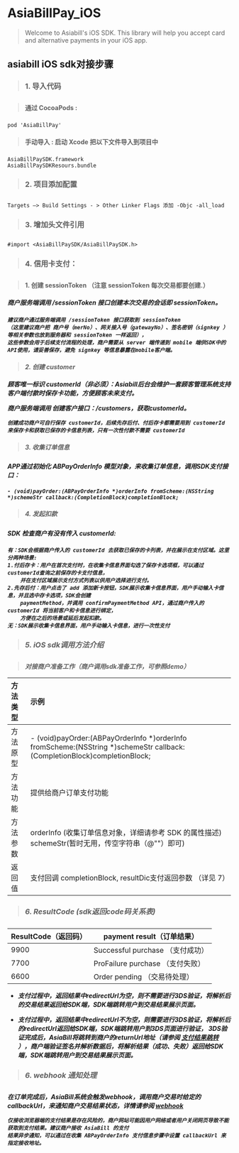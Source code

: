**<h1>AsiaBillPay_iOS</h1>**

> Welcome to Asiabill's iOS SDK. This library will help you accept card and alternative payments in your iOS app.

**<h2>asiabill iOS sdk对接步骤</h2>**

> **<h3>1. 导入代码 <h3>**
	
> **<h4>通过 CocoaPods : <h3>**
	
	pod 'AsiaBillPay'
	
> **<h4>手动导入 : 启动 Xcode 把以下文件导入到项目中<h3>**
	
	AsiaBillPaySDK.framework
	AsiaBillPaySDKResours.bundle
	
> **<h3>2. 项目添加配置 <h3>**

	Targets –> Build Settings - > Other Linker Flags 添加 -Objc -all_load

> **<h3>3. 增加头文件引用 <h3>** 

	#import <AsiaBillPaySDK/AsiaBillPaySDK.h>
	
> **<h3>4. 信用卡支付：<h3>**
	
> **<h4>1. 创建 sessionToken （注意 sessionToken 每次交易都要创建.）<h4>**

**<h5>商户服务端调用 /sessionToken 接口创建本次交易的会话即 sessionToken。<h5>**
	
	建议商户通过服务端调用 /sessionToken 接口获取到 sessionToken
	（这里建议商户把 商户号（merNo）、网关接入号（gatewayNo）、签名密钥（signkey ）等相关参数也放到服务器和 sessionToken 一样返回），
	这些参数会用于后续支付流程的处理，商户需要从 server 端传递到 mobile 端供SDK中的API使用，请妥善保存，避免 signkey 等信息暴露在mobile客户端。

> **<h4>2. 创建 customer <h4>**

顾客唯一标识 customerId（非必须）：Asiabill后台会维护一套顾客管理系统支持客户端付款时保存卡功能，方便顾客未来支付。

商户服务端调用 创建客户接口：/customers，获取customerId。
	
	创建成功商户可自行保存 customerId，后续先存后付、付后存卡都需要用到 customerId 来保存卡和获取已保存的卡信息列表，只有一次性付款不需要 customerId 

> **<h4>3. 收集订单信息 <h4>**
	
**<h5>APP通过初始化 ABPayOrderInfo 模型对象，来收集订单信息，调用SDK支付接口：<h5>**
	
	- (void)payOrder:(ABPayOrderInfo *)orderInfo fromScheme:(NSString *)schemeStr callback:(CompletionBlock)completionBlock;

> **<h4>4. 发起扣款 <h4>**

**<h5>SDK 检查商户有没有传入 customerId:<h5>**
	
	有：SDK会根据商户传入的 customerId 去获取已保存的卡列表，并在展示在支付区域。这里分两种场景:
	1.付后存卡：用户在首次支付时，在收集卡信息界面勾选了保存卡选项框，可以通过customerId查询之前保存的卡支付信息，
		并在支付区域展示支付方式列表以供用户选择进行支付。
	2.先存后付：用户点击了 add 添加新卡按钮，SDK展示收集卡信息界面，用户手动输入卡信息，并且选中存卡选项，SDK会创建
		paymentMethod，并调用 confirmPaymentMethod API，通过商户传入的 customerId 将当前客户和卡信息进行绑定，
		方便在之后的场景或延后发起扣款。
	无：SDK展示收集卡信息界面，用户手动输入卡信息，进行一次性支付

> **<h3>5. iOS sdk调用方法介绍<h3>**

> 对接商户准备工作（商户调用sdk准备工作，可参照demo）
	
| 方法类型 | 示例| 
| :------ | :------ |
| 方法原型	       |    - (void)payOrder:(ABPayOrderInfo *)orderInfo fromScheme:(NSString *)schemeStr callback:(CompletionBlock)completionBlock;   |
| 方法功能	       |        提供给商户订单支付功能                                   |
| 方法参数	       |        orderInfo (收集订单信息对象，详细请参考 SDK 的属性描述) schemeStr(暂时无用，传空字符串（@""）即可)  |
| 返回值	          |        支付回调 completionBlock, resultDic支付返回参数 （详见 7）     |
	

 > **<h3>6. ResultCode (sdk返回code码关系表) <h3>**
  
| ResultCode（返回码） | payment result（订单结果） | 
| ------ | ------ |
| 9900            |    Successful purchase  （支付成功）        |
| 7700            |    ProFailure purchase  （支付失败）        |
| 6600            |    Order pending        （交易待处理）      |

- 支付过程中，返回结果中redirectUrl为空，则不需要进行3DS验证，将解析后的交易结果返回给SDK端，SDK端跳转用户到交易结果展示页面。

- 支付过程中，返回结果中redirectUrl不为空，则需要进行3DS验证，将解析后的redirectUrl返回给SDK端，SDK端跳转用户到3DS页面进行验证，
3DS验证完成后，AsiaBill将跳转到商户的returnUrl地址（请参阅 <a href="https://asiabill.gitbook.io/api-explorer/webhook/zhi-fu-jie-guo-tiao-zhuan" target="_blank">支付结果跳转</a> ），商户端验证签名并解析数据后，将解析结果（成功、失败）返回给SDK端，SDK端跳转用户到交易结果展示页面。

> **<h3>6. webhook 通知处理<h3>**

在订单完成后，AsiaBill系统会触发webhook，调用商户交易时给定的callbackUrl，来通知商户交易结果状态，详情请参阅  <a href="https://asiabill.gitbook.io/api-explorer/webhook/gai-shu" target="_blank">webhook</a> 

```
仅接收浏览器端的支付结果是存在风险的，商户网站可能因用户网络或者用户关闭网页导致不能获取到支付结果。建议商户接收 AsiaBill 的支付
结果异步通知，可以通过在收集 ABPayOrderInfo 支付信息步骤中设置 callbackUrl 来指定接收地址。
```
